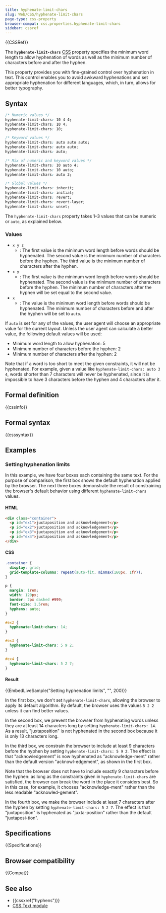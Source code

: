 ```yaml
---
title: hyphenate-limit-chars
slug: Web/CSS/hyphenate-limit-chars
page-type: css-property
browser-compat: css.properties.hyphenate-limit-chars
sidebar: cssref
---
```


{{CSSRef}}

The **`hyphenate-limit-chars`** [CSS](/en-US/docs/Web/CSS) property specifies the minimum word length to allow hyphenation of words as well as the minimum number of characters before and after the hyphen.

This property provides you with fine-grained control over hyphenation in text. This control enables you to avoid awkward hyphenations and set appropriate hyphenation for different languages, which, in turn, allows for better typography.

## Syntax

```css
/* Numeric values */
hyphenate-limit-chars: 10 4 4;
hyphenate-limit-chars: 10 4;
hyphenate-limit-chars: 10;

/* Keyword values */
hyphenate-limit-chars: auto auto auto;
hyphenate-limit-chars: auto auto;
hyphenate-limit-chars: auto;

/* Mix of numeric and keyword values */
hyphenate-limit-chars: 10 auto 4;
hyphenate-limit-chars: 10 auto;
hyphenate-limit-chars: auto 3;

/* Global values */
hyphenate-limit-chars: inherit;
hyphenate-limit-chars: initial;
hyphenate-limit-chars: revert;
hyphenate-limit-chars: revert-layer;
hyphenate-limit-chars: unset;
```

The `hyphenate-limit-chars` property takes 1–3 values that can be numeric or `auto`, as explained below.

### Values

- `x y z`
  - : The first value is the minimum word length before words should be hyphenated. The second value is the minimum number of characters before the hyphen. The third value is the minimum number of characters after the hyphen.
- `x y`
  - : The first value is the minimum word length before words should be hyphenated. The second value is the minimum number of characters before the hyphen. The minimum number of characters after the hyphen will be set equal to the second value.
- `x`
  - : The value is the minimum word length before words should be hyphenated. The minimum number of characters before and after the hyphen will be set to `auto`.

If `auto` is set for any of the values, the user agent will choose an appropriate value for the current layout. Unless the user agent can calculate a better value, the following default values will be used:

- Minimum word length to allow hyphenation: 5
- Minimum number of characters before the hyphen: 2
- Minimum number of characters after the hyphen: 2

Note that if a word is too short to meet the given constraints, it will not be hyphenated. For example, given a value like `hyphenate-limit-chars: auto 3 4`, words shorter than 7 characters will never be hyphenated, since it is impossible to have 3 characters before the hyphen and 4 characters after it.

## Formal definition

{{cssinfo}}

## Formal syntax

{{csssyntax}}

## Examples

### Setting hyphenation limits

In this example, we have four boxes each containing the same text. For the purpose of comparison, the first box shows the default hyphenation applied by the browser. The next three boxes demonstrate the result of constraining the browser's default behavior using different `hyphenate-limit-chars` values.

#### HTML

```html
<div class="container">
  <p id="ex1">juxtaposition and acknowledgement</p>
  <p id="ex2">juxtaposition and acknowledgement</p>
  <p id="ex3">juxtaposition and acknowledgement</p>
  <p id="ex4">juxtaposition and acknowledgement</p>
</div>
```

#### CSS

```css
.container {
  display: grid;
  grid-template-columns: repeat(auto-fit, minmax(160px, 1fr));
}

p {
  margin: 1rem;
  width: 120px;
  border: 2px dashed #999;
  font-size: 1.5rem;
  hyphens: auto;
}

#ex2 {
  hyphenate-limit-chars: 14;
}

#ex3 {
  hyphenate-limit-chars: 5 9 2;
}

#ex4 {
  hyphenate-limit-chars: 5 2 7;
}
```

#### Result

{{EmbedLiveSample("Setting hyphenation limits", "", 200)}}

In the first box, we don't set `hyphenate-limit-chars`, allowing the browser to apply its default algorithm. By default, the browser uses the values `5 2 2` unless it can find better values.

In the second box, we prevent the browser from hyphenating words unless they are at least 14 characters long by setting `hyphenate-limit-chars: 14`. As a result, "juxtaposition" is not hyphenated in the second box because it is only 13 characters long.

In the third box, we constrain the browser to include at least 9 characters before the hyphen by setting `hyphenate-limit-chars: 5 9 2`. The effect is that "acknowledgement" is now hyphenated as "acknowledge-ment" rather than the default version "acknowl-edgement", as shown in the first box.

Note that the browser does not have to include exactly 9 characters before the hyphen: as long as the constraints given in `hyphenate-limit-chars` are satisfied, the browser can break the word in the place it considers best. So in this case, for example, it chooses "acknowledge-ment" rather than the less readable "acknowled-gement".

In the fourth box, we make the browser include at least 7 characters after the hyphen by setting
`hyphenate-limit-chars: 5 2 7`. The effect is that "juxtaposition" is hyphenated as "juxta-position" rather than the default "juxtaposi-tion".

## Specifications

{{Specifications}}

## Browser compatibility

{{Compat}}

## See also

- {{cssxref("hyphens")}}
- [CSS Text module](/en-US/docs/Web/CSS/CSS_text)
